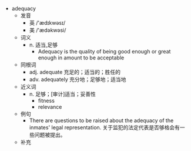 - adequacy
  - 发音
    - 英 /'ædɪkwəsɪ/
    - 美 /'ædəkwəsi/
  - 词义
    - n. 适当,足够
      - Adequacy is the quality of being good enough or great enough in amount to be acceptable
  - 同根词
    - adj. adequate 充足的；适当的；胜任的
    - adv. adequately 充分地；足够地；适当地
  - 近义词
    - n. 足够；[审计]适当；妥善性
      - fitness
      - relevance
  - 例句
    - There are questions to be raised about the adequacy of the inmates' legal representation. 关于监犯的法定代表是否够格会有一些问题被提出。
  - 补充